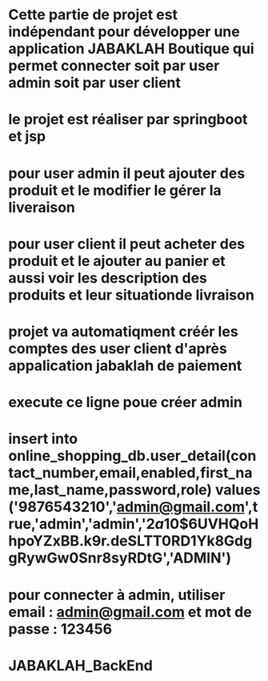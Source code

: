    
# Cette partie de projet est indépendant pour développer une application JABAKLAH Boutique qui permet connecter soit par user admin soit par user client
# le projet est réaliser par springboot et jsp 
# pour user admin il peut ajouter des produit et le modifier le gérer la liveraison
# pour user client il peut acheter des produit et le ajouter au panier et aussi voir les description des produits et leur situationde livraison
# projet va automatiqment créér les comptes des user client d'après appalication jabaklah de paiement
# execute ce ligne poue créer admin
# insert into online_shopping_db.user_detail(contact_number,email,enabled,first_name,last_name,password,role) values ('9876543210','admin@gmail.com',true,'admin','admin','$2a$10$6UVHQoHhpoYZxBB.k9r.deSLTT0RD1Yk8GdggRywGw0Snr8syRDtG','ADMIN')
# pour connecter à admin, utiliser email : admin@gmail.com et mot de passe : 123456




# JABAKLAH_BackEnd
